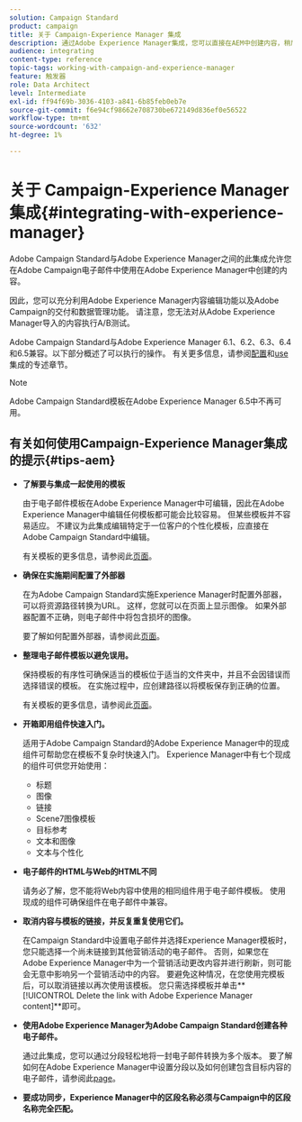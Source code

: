 ```yaml
---
solution: Campaign Standard
product: campaign
title: 关于 Campaign-Experience Manager 集成
description: 通过Adobe Experience Manager集成，您可以直接在AEM中创建内容，稍后在Adobe Campaign中使用它。
audience: integrating
content-type: reference
topic-tags: working-with-campaign-and-experience-manager
feature: 触发器
role: Data Architect
level: Intermediate
exl-id: ff94f69b-3036-4103-a841-6b85feb0eb7e
source-git-commit: f6e94cf98662e708730be672149d836ef0e56522
workflow-type: tm+mt
source-wordcount: '632'
ht-degree: 1%

---
```


# 关于 Campaign-Experience Manager 集成{#integrating-with-experience-manager}

Adobe Campaign Standard与Adobe Experience Manager之间的此集成允许您在Adobe Campaign电子邮件中使用在Adobe Experience Manager中创建的内容。

因此，您可以充分利用Adobe Experience Manager内容编辑功能以及Adobe Campaign的交付和数据管理功能。 请注意，您无法对从Adobe Experience Manager导入的内容执行A/B测试。

Adobe Campaign Standard与Adobe Experience Manager 6.1、6.2、6.3、6.4和6.5兼容。以下部分概述了可以执行的操作。 有关更多信息，请参阅[配置](https://experienceleague.adobe.com/docs/experience-manager-65/administering/integration/campaignstandard.html)和[use](https://experienceleague.adobe.com/docs/experience-manager-65/authoring/aem-adobe-campaign/campaign.html)集成的专述章节。

>[!NOTE]
>
> Adobe Campaign Standard模板在Adobe Experience Manager 6.5中不再可用。

## 有关如何使用Campaign-Experience Manager集成的提示{#tips-aem}

* **了解要与集成一起使用的模板**

   由于电子邮件模板在Adobe Experience Manager中可编辑，因此在Adobe Experience Manager中编辑任何模板都可能会比较容易。 但某些模板并不容易适应。 不建议为此集成编辑特定于一位客户的个性化模板，应直接在Adobe Campaign Standard中编辑。

   有关模板的更多信息，请参阅此[页面](https://experienceleague.adobe.com/docs/experience-manager-65/developing/platform/templates/templates.html)。

* **确保在实施期间配置了外部器**

   在为Adobe Campaign Standard实施Experience Manager时配置外部器，可以将资源路径转换为URL。 这样，您就可以在页面上显示图像。 如果外部器配置不正确，则电子邮件中将包含损坏的图像。

   要了解如何配置外部器，请参阅此[页面](https://experienceleague.adobe.com/docs/experience-manager-65/developing/platform/externalizer.html)。

* **整理电子邮件模板以避免误用。**

   保持模板的有序性可确保适当的模板位于适当的文件夹中，并且不会因错误而选择错误的模板。 在实施过程中，应创建路径以将模板保存到正确的位置。

   有关模板的更多信息，请参阅此[页面](https://experienceleague.adobe.com/docs/experience-manager-65/developing/platform/templates/templates.html#template-availability)。

* **开箱即用组件快速入门。**

   适用于Adobe Campaign Standard的Adobe Experience Manager中的现成组件可帮助您在模板不复杂时快速入门。
Experience Manager中有七个现成的组件可供您开始使用：

   * 标题
   * 图像
   * 链接
   * Scene7图像模板
   * 目标参考
   * 文本和图像
   * 文本与个性化

* **电子邮件的HTML与Web的HTML不同**

   请务必了解，您不能将Web内容中使用的相同组件用于电子邮件模板。 使用现成的组件可确保组件在电子邮件中兼容。

* **取消内容与模板的链接，并反复重复使用它们。**

   在Campaign Standard中设置电子邮件并选择Experience Manager模板时，您只能选择一个尚未链接到其他营销活动的电子邮件。 否则，如果您在Adobe Experience Manager中为一个营销活动更改内容并进行刷新，则可能会无意中影响另一个营销活动中的内容。
要避免这种情况，在您使用完模板后，可以取消链接以再次使用该模板。 您只需选择模板并单击**[!UICONTROL Delete the link with Adobe Experience Manager content]**&#x200B;即可。

* **使用Adobe Experience Manager为Adobe Campaign Standard创建各种电子邮件。**

   通过此集成，您可以通过分段轻松地将一封电子邮件转换为多个版本。
要了解如何在Adobe Experience Manager中设置分段以及如何创建包含目标内容的电子邮件，请参阅此[page](https://experienceleague.adobe.com/docs/experience-manager-65/authoring/aem-adobe-campaign/target-adobe-campaign.html#setting-up-segmentation-in-aem)。

* **要成功同步，Experience Manager中的区段名称必须与Campaign中的区段名称完全匹配。**
